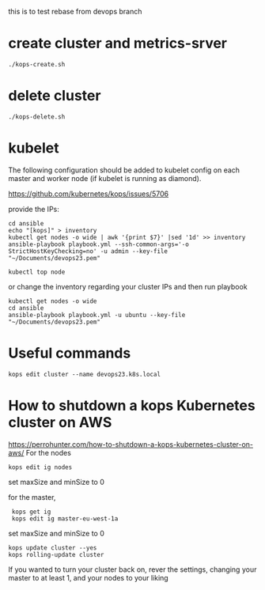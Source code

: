 this is to test rebase from devops branch
# create cluster and metrics-srver
```commandline
./kops-create.sh
```
# delete cluster
```commandline
./kops-delete.sh
```
# kubelet
The following configuration should be added to kubelet config on each master and worker node (if kubelet is running as diamond).

https://github.com/kubernetes/kops/issues/5706

provide the IPs:
```commandline
cd ansible
echo "[kops]" > inventory
kubectl get nodes -o wide | awk '{print $7}' |sed '1d' >> inventory
ansible-playbook playbook.yml --ssh-common-args='-o StrictHostKeyChecking=no' -u admin --key-file "~/Documents/devops23.pem"
```

```commandline
kubectl top node 
```
or change the inventory regarding your cluster IPs and then run playbook
```commandline
kubectl get nodes -o wide 
cd ansible
ansible-playbook playbook.yml -u ubuntu --key-file "~/Documents/devops23.pem"
```
# Useful commands
```commandline
kops edit cluster --name devops23.k8s.local 
```
# How to shutdown a kops Kubernetes cluster on AWS
https://perrohunter.com/how-to-shutdown-a-kops-kubernetes-cluster-on-aws/
For the nodes
```commandline
kops edit ig nodes
```
set maxSize and minSize to 0

for the master,
```commandline
 kops get ig
 kops edit ig master-eu-west-1a   
```
set maxSize and minSize to 0
```commandline
kops update cluster --yes
kops rolling-update cluster
```
If you wanted to turn your cluster back on, rever the settings, changing your master to at least 1, and your nodes to your liking
